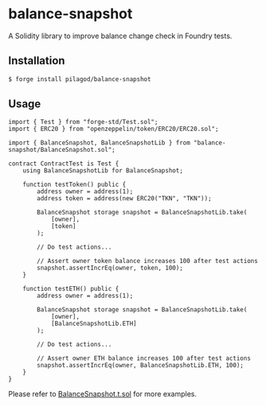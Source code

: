 # balance-snapshot

A Solidity library to improve balance change check in Foundry tests.

## Installation

```bash
$ forge install pilagod/balance-snapshot
```

## Usage

```solidity
import { Test } from "forge-std/Test.sol";
import { ERC20 } from "openzeppelin/token/ERC20/ERC20.sol";

import { BalanceSnapshot, BalanceSnapshotLib } from "balance-snapshot/BalanceSnapshot.sol";

contract ContractTest is Test {
    using BalanceSnapshotLib for BalanceSnapshot;

    function testToken() public {
        address owner = address(1);
        address token = address(new ERC20("TKN", "TKN"));

        BalanceSnapshot storage snapshot = BalanceSnapshotLib.take(
            [owner],
            [token]
        );

        // Do test actions...

        // Assert owner token balance increases 100 after test actions
        snapshot.assertIncrEq(owner, token, 100);
    }

    function testETH() public {
        address owner = address(1);

        BalanceSnapshot storage snapshot = BalanceSnapshotLib.take(
            [owner],
            [BalanceSnapshotLib.ETH]
        );

        // Do test actions...

        // Assert owner ETH balance increases 100 after test actions
        snapshot.assertIncrEq(owner, BalanceSnapshotLib.ETH, 100);
    }
}
```

Please refer to [BalanceSnapshot.t.sol](https://github.com/pilagod/balance-snapshot/blob/main/test/BalanceSnapshot.t.sol) for more examples.
